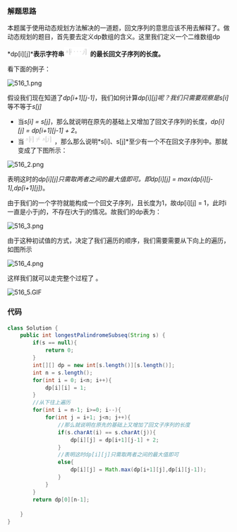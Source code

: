 ### 解题思路
本题属于使用动态规划方法解决的一道题，回文序列的意思应该不用去解释了。做动态规划的题目，首先要去定义dp数组的含义。这里我们定义一个二维数组dp

*dp[i][j]***表示字符串**![s\[i\cdotsj\] ](./p__s_icdots_j__.png) **的最长回文子序列的长度。**

看下面的例子：

![516_1.png](https://pic.leetcode-cn.com/065b6533d1a68e10a9667408a121c38b565157a350dd405c2bd3f3322810bd57-516_1.png)


假设我们现在知道了*dp[i+1][j-1]*，我们如何计算*dp[i][j]*呢？我们只需要观察是*s[i]* 等不等于*s[j]*

- 当*s[i] = s[j]*，那么就说明在原先的基础上又增加了回文子序列的长度，*dp[i][j] = dp[i+1][j-1] + 2*。
- 当![s\[i\]\nes\[j\] ](./p__s_i__ne_s_j__.png) ，那么那么说明*s[i]、s[j]*至少有一个不在回文子序列中。那就变成了下图所示：

![516_2.png](https://pic.leetcode-cn.com/cd33cfe11201c4f8c59b02a9644eff27b1f9dbe202890fc7b6f33103132e8771-516_2.png)


表明这时的*dp[i][j]*只需取两者之间的最大值即可。即*dp[i][j] = max(dp[i][j-1],dp[i+1][j])*。

由于我们的一个字符就能构成一个回文子序列，且长度为1，故dp\[i][j] = 1，此时i一直是小于j的，不存在i大于j的情况。故我们的dp表为：

![516_3.png](https://pic.leetcode-cn.com/f4c7b23593b01348114b37781d280117273f1ba4356253f6cfcc1b1254df6cec-516_3.png)


由于这种初试值的方式，决定了我们遍历的顺序，我们需要需要从下向上的遍历，如图所示

![516_4.png](https://pic.leetcode-cn.com/9fab54973a3b53d864831a8abac9f3eac1d6bf47f5e4b618e081fab552ad1efd-516_4.png)


这样我们就可以走完整个过程了 。

![516_5.GIF](https://pic.leetcode-cn.com/65ddfb82b07e9d66fad03d34fd5ceb74523e9d93bfea6debe5148b9ed181fcd0-516_5.GIF)


### 代码

```java
class Solution {
    public int longestPalindromeSubseq(String s) {
        if(s == null){
            return 0;
        }
        int[][] dp = new int[s.length()][s.length()];
        int n = s.length();
        for(int i = 0; i<n; i++){
            dp[i][i] = 1;
        }
        //从下往上遍历
        for(int i = n-1; i>=0; i--){
            for(int j = i+1; j<n; j++){
                //那么就说明在原先的基础上又增加了回文子序列的长度
                if(s.charAt(i) == s.charAt(j)){
                    dp[i][j] = dp[i+1][j-1] + 2;
                }
                //表明这时dp[i][j]只需取两者之间的最大值即可
                else{
                    dp[i][j] = Math.max(dp[i+1][j],dp[i][j-1]);
                }
            }
        }
        return dp[0][n-1];

    }
}
```